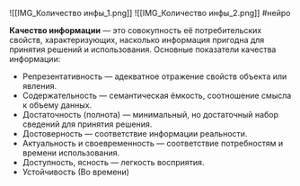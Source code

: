 ![[IMG_Количество инфы_1.png]]
![[IMG_Количество инфы_2.png]]
#нейро 


**Качество информации** — это совокупность её потребительских свойств, характеризующих, насколько информация пригодна для принятия решений и использования. Основные показатели качества информации:
- Репрезентативность — адекватное отражение свойств объекта или явления.
- Содержательность — семантическая ёмкость, соотношение смысла к объему данных.
- Достаточность (полнота) — минимальный, но достаточный набор сведений для принятия решения.
- Достоверность — соответствие информации реальности.
- Актуальность и своевременность — соответствие потребностям и времени использования.
- Доступность, ясность — легкость восприятия.
- Устойчивость (Во времени)